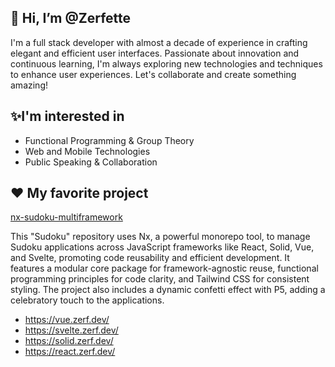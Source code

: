 ## 👋 Hi, I’m @Zerfette
I'm a full stack developer with almost a decade of experience in crafting elegant and efficient user interfaces. Passionate about innovation and continuous learning, I'm always exploring new technologies and techniques to enhance user experiences. Let's collaborate and create something amazing!

## ✨I'm interested in
 - Functional Programming & Group Theory
 - Web and Mobile Technologies
 - Public Speaking & Collaboration

## ❤️ My favorite project
[nx-sudoku-multiframework](https://github.com/Zerfette/nx-sudoku-multiframework)

This "Sudoku" repository uses Nx, a powerful monorepo tool, to manage Sudoku applications across JavaScript frameworks like React, Solid, Vue, and Svelte, promoting code reusability and efficient development. It features a modular core package for framework-agnostic reuse, functional programming principles for code clarity, and Tailwind CSS for consistent styling. The project also includes a dynamic confetti effect with P5, adding a celebratory touch to the applications.
- https://vue.zerf.dev/
- https://svelte.zerf.dev/
- https://solid.zerf.dev/
- https://react.zerf.dev/

